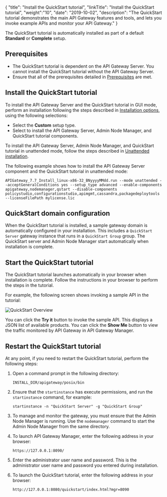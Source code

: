 {
"title": "Install the QuickStart tutorial",
"linkTitle": "Install the QuickStart tutorial",
"weight":"10",
"date": "2019-10-02",
"description": "The QuickStart tutorial demonstrates the main API Gateway features and tools, and lets you invoke example APIs and monitor your API Gateway."
}

The QuickStart tutorial is automatically installed as part of a default **Standard** or **Complete** setup.

## Prerequisites

* The QuickStart tutorial is dependent on the API Gateway Server. You cannot install the QuickStart tutorial without the API Gateway Server.
* Ensure that all of the prerequisites detailed in [Prerequisites](/docs/apim_installation/apigtw_install/system_requirements/) are met.

## Install the QuickStart tutorial

To install the API Gateway Server and the QuickStart tutorial in GUI mode, perform an installation following the steps described in [Installation options](/docs/apim_installation/apigtw_install/installation#select-setup-type), using the following selections:

* Select the **Custom** setup type.
* Select to install the API Gateway Server, Admin Node Manager, and QuickStart tutorial components.

To install the API Gateway Server, Admin Node Manager, and QuickStart tutorial in unattended mode, follow the steps described in [Unattended installation](/docs/apim_installation/apigtw_install/installation_unattended/).

The following example shows how to install the API Gateway Server component and the QuickStart tutorial in unattended mode:

```
APIGateway_7.7_Install_linux-x86-32_BNyyyyMMdd.run --mode unattended --acceptGeneralConditions yes --setup_type advanced --enable-components apigateway,nodemanager,qstart --disable-components policystudio,configurationstudio,apimgmt,cassandra,packagedeploytools --licenseFilePath mylicense.lic
```

## QuickStart domain configuration

When the QuickStart tutorial is installed, a sample gateway domain is automatically configured in your installation. This includes a `QuickStart Server` gateway instance that runs in a `QuickStart Group` group. The QuickStart server and Admin Node Manager start automatically when installation is complete.

## Start the QuickStart tutorial

The QuickStart tutorial launches automatically in your browser when installation is complete. Follow the instructions in your browser to perform the steps in the tutorial.

For example, the following screen shows invoking a sample API in the tutorial:

![QuickStart Overview](/Images/APIGateway/quickstart_api.png)

You can click the **Try it** button to invoke the sample API. This displays a JSON list of available products. You can click the **Show Me** button to view the traffic monitored by API Gateway in API Gateway Manager.

## Restart the QuickStart tutorial

At any point, if you need to restart the QuickStart tutorial, perform the following steps:

1. Open a command prompt in the following directory:

    ```
    INSTALL_DIR/apigateway/posix/bin
    ```

2. Ensure that the `startinstance` has execute permissions, and run the `startinstance` command, for example:

    ```
    startinstance -n "QuickStart Server" -g "QuickStart Group"
    ```

3. To manage and monitor the gateway, you must ensure that the Admin Node Manager is running. Use the `nodemanager` command to start the Admin Node Manager from the same directory.
4. To launch API Gateway Manager, enter the following address in your browser:

    ```
    https://127.0.0.1:8090/
    ```

5. Enter the administrator user name and password. This is the administrator user name and password you entered during installation.
6. To launch the QuickStart tutorial, enter the following address in your browser:

    ```
    http://127.0.0.1:8080/quickstart/index.html?mgr=8090
    ```
